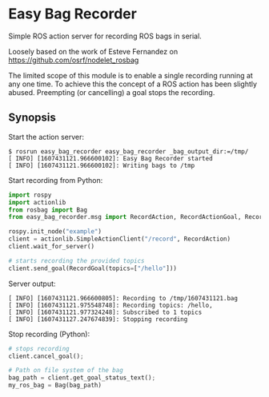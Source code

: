 # Easy Bag Recorder

Simple ROS action server for recording ROS bags in serial.

Loosely based on the work of Esteve Fernandez on https://github.com/osrf/nodelet_rosbag

The limited scope of this module is to enable a single recording running at any one time. To achieve this the concept of a ROS action has been slightly abused. Preempting (or cancelling) a goal stops the recording.

## Synopsis

Start the action server:
```
$ rosrun easy_bag_recorder easy_bag_recorder _bag_output_dir:=/tmp/
[ INFO] [1607431121.966600102]: Easy Bag Recorder started
[ INFO] [1607431121.966600102]: Writing bags to /tmp
```

Start recording from Python:

```python
import rospy
import actionlib
from rosbag import Bag
from easy_bag_recorder.msg import RecordAction, RecordActionGoal, RecordGoal

rospy.init_node("example")
client = actionlib.SimpleActionClient("/record", RecordAction)
client.wait_for_server()

# starts recording the provided topics
client.send_goal(RecordGoal(topics=["/hello"]))
```

Server output:
```
[ INFO] [1607431121.966600805]: Recording to /tmp/1607431121.bag
[ INFO] [1607431121.975548748]: Recording topics: /hello, 
[ INFO] [1607431121.977324248]: Subscribed to 1 topics
[ INFO] [1607431127.247674839]: Stopping recording
```

Stop recording (Python):

```python
# stops recording
client.cancel_goal();

# Path on file system of the bag
bag_path = client.get_goal_status_text();
my_ros_bag = Bag(bag_path)
```
